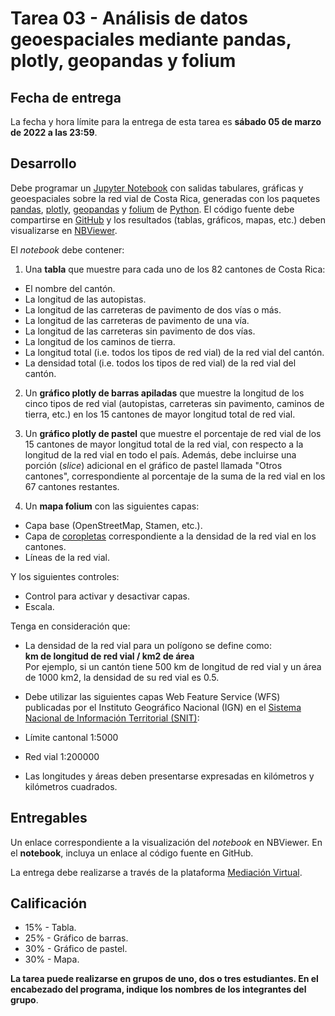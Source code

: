 # Tarea 03 - Análisis de datos geoespaciales mediante pandas, plotly, geopandas y folium

## Fecha de entrega
La fecha y hora límite para la entrega de esta tarea es **sábado 05 de marzo de 2022 a las 23:59**.

## Desarrollo
Debe programar un [Jupyter Notebook](https://jupyter.org/) con salidas tabulares, gráficas y geoespaciales sobre la red vial de Costa Rica, generadas con los paquetes [pandas](https://pandas.pydata.org/), [plotly](https://plotly.com/python/), [geopandas](https://geopandas.org/en/stable/) y [folium](https://python-visualization.github.io/folium/) de [Python](https://www.python.org/). El código fuente debe compartirse en [GitHub](https://github.com/) y los resultados (tablas, gráficos, mapas, etc.) deben visualizarse en [NBViewer](https://nbviewer.org/).

El *notebook* debe contener:

1. Una **tabla** que muestre para cada uno de los 82 cantones de Costa Rica:
- El nombre del cantón.
- La longitud de las autopistas.
- La longitud de las carreteras de pavimento de dos vías o más.
- La longitud de las carreteras de pavimento de una vía.
- La longitud de las carreteras sin pavimento de dos vías.
- La longitud de los caminos de tierra.
- La longitud total (i.e. todos los tipos de red vial) de la red vial del cantón.
- La densidad total (i.e. todos los tipos de red vial) de la red vial del cantón.

2. Un **gráfico plotly de barras apiladas** que muestre la longitud de los cinco tipos de red vial (autopistas, carreteras sin pavimento, caminos de tierra, etc.) en los 15 cantones de mayor longitud total de red vial.

3. Un **gráfico plotly de pastel** que muestre el porcentaje de red vial de los 15 cantones de mayor longitud total de la red vial, con respecto a la longitud de la red vial en todo el país. Además, debe incluirse una porción (*slice*) adicional en el gráfico de pastel llamada "Otros cantones", correspondiente al porcentaje de la suma de la red vial en los 67 cantones restantes.

4. Un  **mapa folium** con las siguientes capas:
- Capa base (OpenStreetMap, Stamen, etc.).
- Capa de [coropletas](https://es.wikipedia.org/wiki/Mapa_coropl%C3%A9tico) correspondiente a la densidad de la red vial en los cantones.
- Líneas de la red vial.

Y los siguientes controles:
- Control para activar y desactivar capas.
- Escala.


Tenga en consideración que:

- La densidad de la red vial para un polígono se define como:  
**km de longitud de red vial / km2 de área**  
Por ejemplo, si un cantón tiene 500 km de longitud de red vial y un área de 1000 km2, la densidad de su red vial es 0.5.

- Debe utilizar las siguientes capas Web Feature Service (WFS) publicadas por el Instituto Geográfico Nacional (IGN) en el [Sistema Nacional de Información Territorial (SNIT)](https://www.snitcr.go.cr/):
- Límite cantonal 1:5000
- Red vial 1:200000

- Las longitudes y áreas deben presentarse expresadas en kilómetros y kilómetros cuadrados.

## Entregables
Un enlace correspondiente a la visualización del *notebook* en NBViewer. En el **notebook**, incluya un enlace al código fuente en GitHub.

La entrega debe realizarse a través de la plataforma [Mediación Virtual](https://mediacionvirtual.ucr.ac.cr/).

## Calificación
- 15% - Tabla.
- 25% - Gráfico de barras.
- 30% - Gráfico de pastel.
- 30% - Mapa.

**La tarea puede realizarse en grupos de uno, dos o tres estudiantes. En el encabezado del programa, indique los nombres de los integrantes del grupo**.